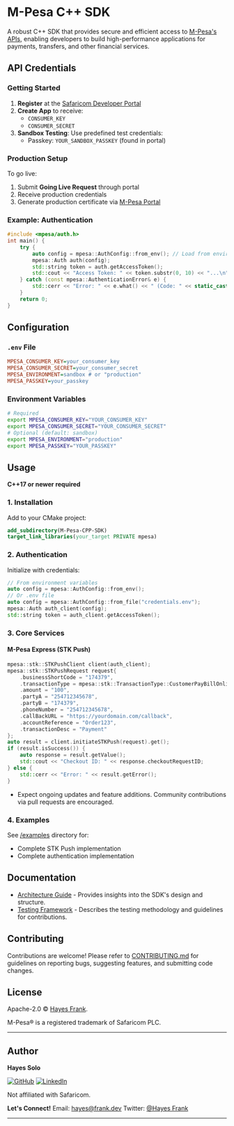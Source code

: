 # M-Pesa C++ SDK

A robust C++ SDK that provides secure and efficient access to [M-Pesa's APIs](https://developer.safaricom.co.ke/), enabling developers to build high-performance applications for payments, transfers, and other financial services.

## API Credentials
### Getting Started
1. **Register** at the [Safaricom Developer Portal](https://developer.safaricom.co.ke)
2. **Create App** to receive:
   - `CONSUMER_KEY`
   - `CONSUMER_SECRET`
3. **Sandbox Testing**: Use predefined test credentials:
   - Passkey: `YOUR_SANDBOX_PASSKEY` (found in portal)

### Production Setup
To go live:
1. Submit **Going Live Request** through portal
2. Receive production credentials
3. Generate production certificate via [M-Pesa Portal](https://developer.safaricom.co.ke/docs#going-live)

### Example: Authentication
```cpp
#include <mpesa/auth.h>
int main() {
    try {
        auto config = mpesa::AuthConfig::from_env(); // Load from environment variables
        mpesa::Auth auth(config);
        std::string token = auth.getAccessToken();
        std::cout << "Access Token: " << token.substr(0, 10) << "...\n";
    } catch (const mpesa::AuthenticationError& e) {
        std::cerr << "Error: " << e.what() << " (Code: " << static_cast<int>(e.getErrorCode()) << ")\n";
    }
    return 0;
}
```

## Configuration
### `.env` File
```ini
MPESA_CONSUMER_KEY=your_consumer_key
MPESA_CONSUMER_SECRET=your_consumer_secret
MPESA_ENVIRONMENT=sandbox # or "production"
MPESA_PASSKEY=your_passkey
```

### Environment Variables
```bash
# Required
export MPESA_CONSUMER_KEY="YOUR_CONSUMER_KEY"
export MPESA_CONSUMER_SECRET="YOUR_CONSUMER_SECRET"
# Optional (default: sandbox)
export MPESA_ENVIRONMENT="production"
export MPESA_PASSKEY="YOUR_PASSKEY"
```

## Usage
**C++17 or newer required**

### 1. Installation
Add to your CMake project:
```cmake
add_subdirectory(M-Pesa-CPP-SDK)
target_link_libraries(your_target PRIVATE mpesa)
```

### 2. Authentication
Initialize with credentials:
```cpp
// From environment variables
auto config = mpesa::AuthConfig::from_env(); 
// Or .env file
auto config = mpesa::AuthConfig::from_file("credentials.env");
mpesa::Auth auth_client(config);
std::string token = auth_client.getAccessToken();
```

### 3. Core Services
####  M-Pesa Express (STK Push)
```cpp
mpesa::stk::STKPushClient client(auth_client);
mpesa::stk::STKPushRequest request{
    .businessShortCode = "174379",
    .transactionType = mpesa::stk::TransactionType::CustomerPayBillOnline,
    .amount = "100",
    .partyA = "254712345678",
    .partyB = "174379",
    .phoneNumber = "254712345678",
    .callBackURL = "https://yourdomain.com/callback",
    .accountReference = "Order123",
    .transactionDesc = "Payment"
};
auto result = client.initiateSTKPush(request).get();
if (result.isSuccess()) {
    auto response = result.getValue();
    std::cout << "Checkout ID: " << response.checkoutRequestID;
} else {
    std::cerr << "Error: " << result.getError();
}
```
- Expect ongoing updates and feature additions. Community contributions via pull requests are encouraged.
### 4. Examples
See [/examples](examples/) directory for:
- Complete STK Push implementation
- Complete authentication implementation


##  Documentation
- [Architecture Guide](DOCUMENTATION.md) - Provides insights into the SDK's design and structure.
- [Testing Framework](DOCUMENTATION.md#tests-directory-tests) - Describes the testing methodology and guidelines for contributions.

##  Contributing
Contributions are welcome! Please refer to [CONTRIBUTING.md](CONTRIBUTING.md) for guidelines on reporting bugs, suggesting features, and submitting code changes.

##  License
Apache-2.0 © [Hayes Frank](https://github.com/Hayessolo).

M-Pesa® is a registered trademark of Safaricom PLC.

---

##  Author
**Hayes Solo**

[![GitHub](https://img.shields.io/badge/GitHub-Hayes-blue)](https://github.com/Hayessolo)
[![LinkedIn](https://img.shields.io/badge/LinkedIn-Hayes_Frank-blue)](https://linkedin.com/in/hayes-frank-b48700174)

Not affiliated with Safaricom.

**Let's Connect!**
 Email: [hayes@frank.dev](solohayes6@gmail.com)
 Twitter: [@Hayes Frank](https://twitter.com/@myworld_net)

---
